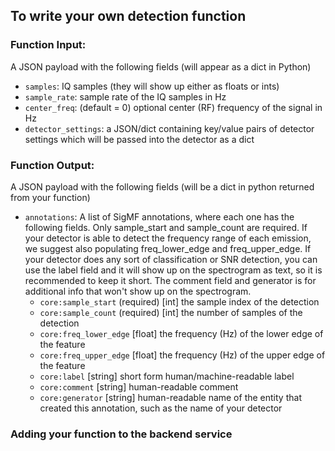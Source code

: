 ## To write your own detection function

### Function Input:

A JSON payload with the following fields (will appear as a dict in Python)
- `samples`: IQ samples (they will show up either as floats or ints)
- `sample_rate`: sample rate of the IQ samples in Hz
- `center_freq`: (default = 0) optional center (RF) frequency of the signal in Hz
- `detector_settings`: a JSON/dict containing key/value pairs of detector settings which will be passed into the detector as a dict

### Function Output:

A JSON payload with the following fields (will be a dict in python returned from your function)

- `annotations`: A list of SigMF annotations, where each one has the following fields.  Only sample_start and sample_count are required.  If your detector is able to detect the frequency range of each emission, we suggest also populating freq_lower_edge and freq_upper_edge.  If your detector does any sort of classification or SNR detection, you can use the label field and it will show up on the spectrogram as text, so it is recommended to keep it short.  The comment field and generator is for additional info that won't show up on the spectrogram. 
  - `core:sample_start` (required) [int] the sample index of the detection
  - `core:sample_count` (required) [int] the number of samples of the detection
  - `core:freq_lower_edge` [float] the frequency (Hz) of the lower edge of the feature
  - `core:freq_upper_edge` [float] the frequency (Hz) of the upper edge of the feature
  - `core:label` [string] short form human/machine-readable label
  - `core:comment` [string] human-readable comment
  - `core:generator`	[string] human-readable name of the entity that created this annotation, such as the name of your detector

### Adding your function to the backend service

